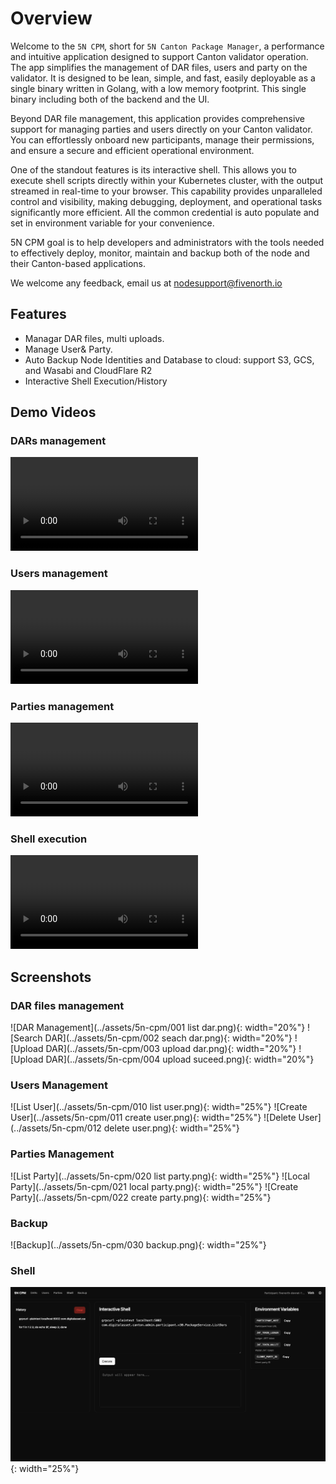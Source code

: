 # Overview

Welcome to the `5N CPM`, short for `5N Canton Package Manager`, a performance and intuitive application designed to support Canton validator operation. The app simplifies the management of DAR files, users and party on the validator. It is designed to be lean, simple, and fast, easily deployable as a single binary written in Golang, with a low memory footprint. This single binary including both of the backend and the UI.

Beyond DAR file management, this application provides comprehensive support for managing parties and users directly on your Canton validator. You can effortlessly onboard new participants, manage their permissions, and ensure a secure and efficient operational environment.

One of the standout features is its interactive shell. This allows you to execute shell scripts directly within your Kubernetes cluster, with the output streamed in real-time to your browser. This capability provides unparalleled control and visibility, making debugging, deployment, and operational tasks significantly more efficient. All the common credential is auto populate and set in environment variable for your convenience.

5N CPM goal is to help developers and administrators with the tools needed to effectively deploy, monitor, maintain and backup both of the node and their Canton-based applications.

We welcome any feedback, email us at nodesupport@fivenorth.io

## Features

- Managar DAR files, multi uploads.
- Manage User&amp; Party.
- Auto Backup Node Identities and Database to cloud: support S3, GCS, and Wasabi and CloudFlare R2
- Interactive Shell Execution/History

## Demo Videos

### DARs management

<video controls>
  <source src="/assets/5n-cpm/2025-06-26 23-53-38 dar.mp4" type="video/mp4">
  Your browser does not support the video tag.
</video>

### Users management

<video controls>
  <source src="/assets/5n-cpm/2025-06-26 23-20-29 user.mp4" type="video/mp4">
  Your browser does not support the video tag.
</video>

### Parties management

<video controls>
  <source src="/assets/5n-cpm/2025-06-27 00-04-28.mp4" type="video/mp4">
  Your browser does not support the video tag.
</video>

### Shell execution

<video controls>
  <source src="/assets/5n-cpm/2025-06-27 00-17-44.mp4" type="video/mp4">
  Your browser does not support the video tag.
</video>

## Screenshots

### DAR files management

![DAR Management](../assets/5n-cpm/001 list dar.png){: width="20%"} ![Search DAR](../assets/5n-cpm/002 seach dar.png){: width="20%"} ![Upload DAR](../assets/5n-cpm/003 upload dar.png){: width="20%"} ![Upload DAR](../assets/5n-cpm/004 upload suceed.png){: width="20%"}

### Users Management
![List User](../assets/5n-cpm/010 list user.png){: width="25%"} ![Create User](../assets/5n-cpm/011 create user.png){: width="25%"} ![Delete User](../assets/5n-cpm/012 delete user.png){: width="25%"}


### Parties Management

![List Party](../assets/5n-cpm/020 list party.png){: width="25%"} ![Local Party](../assets/5n-cpm/021 local party.png){: width="25%"} ![Create Party](../assets/5n-cpm/022 create party.png){: width="25%"} 

### Backup

![Backup](../assets/5n-cpm/030 backup.png){: width="25%"}

### Shell

![Shell](../assets/5n-cpm/shell.png){: width="25%"}


